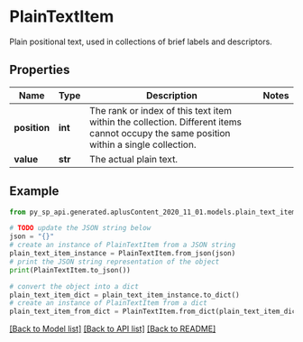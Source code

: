 # PlainTextItem

Plain positional text, used in collections of brief labels and descriptors.

## Properties

Name | Type | Description | Notes
------------ | ------------- | ------------- | -------------
**position** | **int** | The rank or index of this text item within the collection. Different items cannot occupy the same position within a single collection. | 
**value** | **str** | The actual plain text. | 

## Example

```python
from py_sp_api.generated.aplusContent_2020_11_01.models.plain_text_item import PlainTextItem

# TODO update the JSON string below
json = "{}"
# create an instance of PlainTextItem from a JSON string
plain_text_item_instance = PlainTextItem.from_json(json)
# print the JSON string representation of the object
print(PlainTextItem.to_json())

# convert the object into a dict
plain_text_item_dict = plain_text_item_instance.to_dict()
# create an instance of PlainTextItem from a dict
plain_text_item_from_dict = PlainTextItem.from_dict(plain_text_item_dict)
```
[[Back to Model list]](../README.md#documentation-for-models) [[Back to API list]](../README.md#documentation-for-api-endpoints) [[Back to README]](../README.md)


